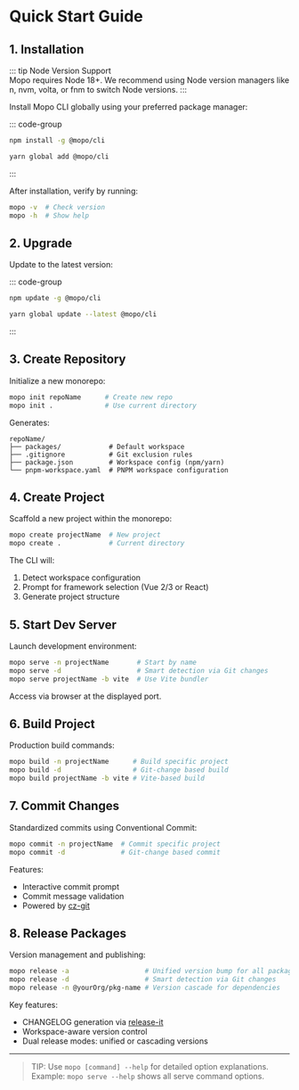 # Quick Start Guide

## 1. Installation

::: tip
Node Version Support  
Mopo requires Node 18+. We recommend using Node version managers like n, nvm, volta, or fnm to switch Node versions.
:::

Install Mopo CLI globally using your preferred package manager:

::: code-group

```bash [npm]
npm install -g @mopo/cli
```

```bash [yarn]
yarn global add @mopo/cli
```

:::

After installation, verify by running:

```bash
mopo -v  # Check version
mopo -h  # Show help
```

## 2. Upgrade

Update to the latest version:

::: code-group

```bash [npm]
npm update -g @mopo/cli
```

```bash [yarn]
yarn global update --latest @mopo/cli
```

:::

## 3. Create Repository

Initialize a new monorepo:

```bash
mopo init repoName      # Create new repo
mopo init .             # Use current directory
```

Generates:
```
repoName/
├── packages/            # Default workspace
├── .gitignore           # Git exclusion rules
├── package.json         # Workspace config (npm/yarn)
└── pnpm-workspace.yaml  # PNPM workspace configuration
```

## 4. Create Project

Scaffold a new project within the monorepo:

```bash
mopo create projectName  # New project
mopo create .            # Current directory
```

The CLI will:
1. Detect workspace configuration
2. Prompt for framework selection (Vue 2/3 or React)
3. Generate project structure

## 5. Start Dev Server

Launch development environment:

```bash
mopo serve -n projectName       # Start by name
mopo serve -d                   # Smart detection via Git changes
mopo serve projectName -b vite  # Use Vite bundler
```

Access via browser at the displayed port.

## 6. Build Project

Production build commands:

```bash
mopo build -n projectName      # Build specific project
mopo build -d                  # Git-change based build
mopo build projectName -b vite # Vite-based build
```

## 7. Commit Changes

Standardized commits using Conventional Commit:

```bash
mopo commit -n projectName  # Commit specific project
mopo commit -d              # Git-change based commit
```

Features:
- Interactive commit prompt
- Commit message validation
- Powered by [cz-git](https://github.com/Zhengqbbb/cz-git)

## 8. Release Packages

Version management and publishing:

```bash
mopo release -a                   # Unified version bump for all packages
mopo release -d                   # Smart detection via Git changes
mopo release -n @yourOrg/pkg-name # Version cascade for dependencies
```

Key features:
- CHANGELOG generation via [release-it](https://github.com/release-it/release-it)
- Workspace-aware version control
- Dual release modes: unified or cascading versions

---

> TIP: Use `mopo [command] --help` for detailed option explanations.  
> Example: `mopo serve --help` shows all serve command options.